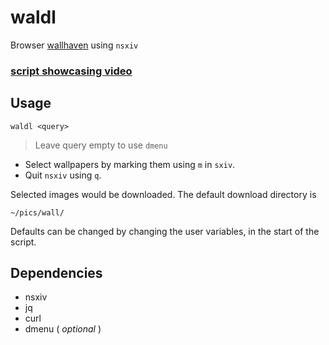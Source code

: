 # waldl

Browser [wallhaven](https://wallhaven.cc/) using `nsxiv`

### [script showcasing video](https://youtu.be/C7n-34bEdF8)


## Usage
```
waldl <query>
```
> Leave query empty to use `dmenu`

- Select wallpapers by marking them using `m` in `sxiv`.
- Quit `nsxiv` using `q`.

Selected images would be downloaded. The default download directory is

	~/pics/wall/

Defaults can be changed by changing the user variables, in the start of the
script.


## Dependencies

* nsxiv
* jq
* curl
* dmenu ( *optional* )


